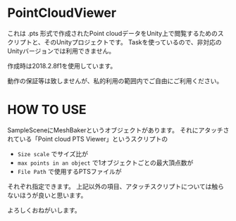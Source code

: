 # PointCloudViewer

これは .pts 形式で作成されたPoint cloudデータをUnity上で閲覧するためのスクリプトと、そのUnityプロジェクトです。
Taskを使っているので、非対応のUnityバージョンでは利用できません。

作成時は2018.2.8f1を使用しています。

動作の保証等は致しませんが、私的利用の範囲内でご自由にご利用ください。

# HOW TO USE

SampleSceneにMeshBakerというオブジェクトがあります。
それにアタッチされている「Point cloud PTS Viewer」というスクリプトの

+ `Size scale` でサイズ比が
+ `max points in an object` で1オブジェクトごとの最大頂点数が
+ `File Path` で使用するPTSファイルが

それぞれ指定できます。
上記以外の項目、アタッチスクリプトについては触らないほうが良いと思います。

よろしくおねがいします。
